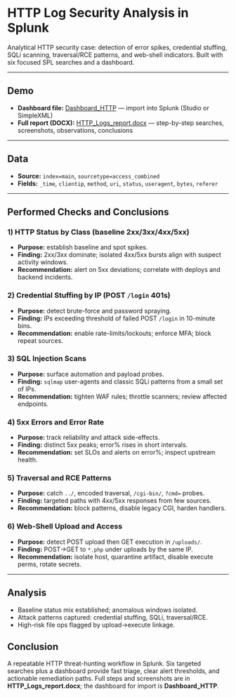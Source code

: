 # HTTP Log Security Analysis in Splunk

Analytical HTTP security case: detection of error spikes, credential stuffing, SQLi scanning, traversal/RCE patterns, and web-shell indicators. Built with six focused SPL searches and a dashboard.

---

## Demo

- **Dashboard file:** [Dashboard_HTTP](./Dashboard_HTTP.png) — import into Splunk (Studio or SimpleXML)
- **Full report (DOCX):** [HTTP_Logs_report.docx](./HTTP_Logs_report.docx) — step-by-step searches, screenshots, observations, conclusions

---

## Data

- **Source:** `index=main`, `sourcetype=access_combined`
- **Fields:** `_time`, `clientip`, `method`, `uri`, `status`, `useragent`, `bytes`, `referer`

---

## Performed Checks and Conclusions

### 1) HTTP Status by Class (baseline 2xx/3xx/4xx/5xx)
- **Purpose:** establish baseline and spot spikes.
- **Finding:** 2xx/3xx dominate; isolated 4xx/5xx bursts align with suspect activity windows.
- **Recommendation:** alert on 5xx deviations; correlate with deploys and backend incidents.

### 2) Credential Stuffing by IP (POST `/login` 401s)
- **Purpose:** detect brute-force and password spraying.
- **Finding:** IPs exceeding threshold of failed POST `/login` in 10-minute bins.
- **Recommendation:** enable rate-limits/lockouts; enforce MFA; block repeat sources.

### 3) SQL Injection Scans
- **Purpose:** surface automation and payload probes.
- **Finding:** `sqlmap` user-agents and classic SQLi patterns from a small set of IPs.
- **Recommendation:** tighten WAF rules; throttle scanners; review affected endpoints.

### 4) 5xx Errors and Error Rate
- **Purpose:** track reliability and attack side-effects.
- **Finding:** distinct 5xx peaks; error% rises in short intervals.
- **Recommendation:** set SLOs and alerts on error%; inspect upstream health.

### 5) Traversal and RCE Patterns
- **Purpose:** catch `../`, encoded traversal, `/cgi-bin/`, `?cmd=` probes.
- **Finding:** targeted paths with 4xx/5xx responses from few sources.
- **Recommendation:** block patterns, disable legacy CGI, harden handlers.

### 6) Web-Shell Upload and Access
- **Purpose:** detect POST upload then GET execution in `/uploads/`.
- **Finding:** POST→GET to `*.php` under uploads by the same IP.
- **Recommendation:** isolate host, quarantine artifact, disable execute perms, rotate secrets.

---

## Analysis
- Baseline status mix established; anomalous windows isolated.
- Attack patterns captured: credential stuffing, SQLi, traversal/RCE.
- High-risk file ops flagged by upload→execute linkage.

## Conclusion
A repeatable HTTP threat-hunting workflow in Splunk. Six targeted searches plus a dashboard provide fast triage, clear alert thresholds, and actionable remediation paths. Full steps and screenshots are in **HTTP_Logs_report.docx**; the dashboard for import is **Dashboard_HTTP**.
